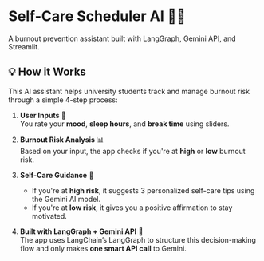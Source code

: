 # Self-Care Scheduler AI 🤖🧘

A burnout prevention assistant built with LangGraph, Gemini API, and Streamlit.

## 💡 How it Works

This AI assistant helps university students track and manage burnout risk through a simple 4-step process:

1. **User Inputs** 🧠  
   You rate your **mood**, **sleep hours**, and **break time** using sliders.

2. **Burnout Risk Analysis** 📊  
   Based on your input, the app checks if you're at **high** or **low** burnout risk.

3. **Self-Care Guidance** 💌  
   - If you're at **high risk**, it suggests 3 personalized self-care tips using the Gemini AI model.  
   - If you're at **low risk**, it gives you a positive affirmation to stay motivated.

4. **Built with LangGraph + Gemini API** 🤖  
   The app uses LangChain’s LangGraph to structure this decision-making flow and only makes **one smart API call** to Gemini.
